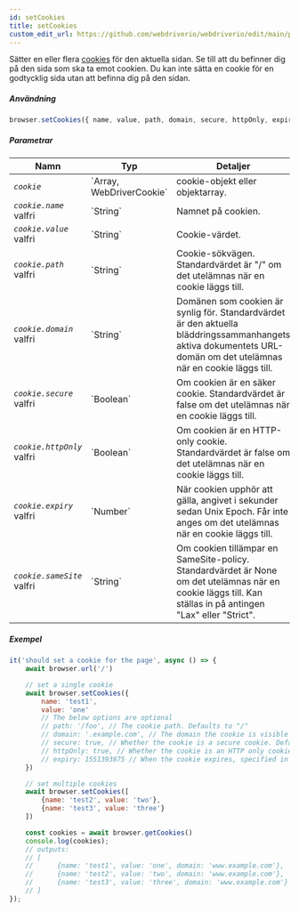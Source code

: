 ```yaml
---
id: setCookies
title: setCookies
custom_edit_url: https://github.com/webdriverio/webdriverio/edit/main/packages/webdriverio/src/commands/browser/setCookies.ts
---
```


Sätter en eller flera [cookies](https://w3c.github.io/webdriver/#cookies) för den aktuella sidan. Se till att du befinner dig
på den sida som ska ta emot cookien. Du kan inte sätta en cookie för en godtycklig sida utan
att befinna dig på den sidan.

##### Användning

```js
browser.setCookies({ name, value, path, domain, secure, httpOnly, expiry, sameSite })
```

##### Parametrar

<table>
  <thead>
    <tr>
      <th>Namn</th><th>Typ</th><th>Detaljer</th>
    </tr>
  </thead>
  <tbody>
    <tr>
      <td><code><var>cookie</var></code></td>
      <td>`Array<WebDriverCookie>, WebDriverCookie`</td>
      <td>cookie-objekt eller objektarray.</td>
    </tr>
    <tr>
      <td><code><var>cookie.name</var></code><br /><span className="label labelWarning">valfri</span></td>
      <td>`String`</td>
      <td>Namnet på cookien.</td>
    </tr>
    <tr>
      <td><code><var>cookie.value</var></code><br /><span className="label labelWarning">valfri</span></td>
      <td>`String`</td>
      <td>Cookie-värdet.</td>
    </tr>
    <tr>
      <td><code><var>cookie.path</var></code><br /><span className="label labelWarning">valfri</span></td>
      <td>`String`</td>
      <td>Cookie-sökvägen. Standardvärdet är "/" om det utelämnas när en cookie läggs till.</td>
    </tr>
    <tr>
      <td><code><var>cookie.domain</var></code><br /><span className="label labelWarning">valfri</span></td>
      <td>`String`</td>
      <td>Domänen som cookien är synlig för. Standardvärdet är den aktuella bläddringssammanhangets aktiva dokumentets URL-domän om det utelämnas när en cookie läggs till.</td>
    </tr>
    <tr>
      <td><code><var>cookie.secure</var></code><br /><span className="label labelWarning">valfri</span></td>
      <td>`Boolean`</td>
      <td>Om cookien är en säker cookie. Standardvärdet är false om det utelämnas när en cookie läggs till.</td>
    </tr>
    <tr>
      <td><code><var>cookie.httpOnly</var></code><br /><span className="label labelWarning">valfri</span></td>
      <td>`Boolean`</td>
      <td>Om cookien är en HTTP-only cookie. Standardvärdet är false om det utelämnas när en cookie läggs till.</td>
    </tr>
    <tr>
      <td><code><var>cookie.expiry</var></code><br /><span className="label labelWarning">valfri</span></td>
      <td>`Number`</td>
      <td>När cookien upphör att gälla, angivet i sekunder sedan Unix Epoch. Får inte anges om det utelämnas när en cookie läggs till.</td>
    </tr>
    <tr>
      <td><code><var>cookie.sameSite</var></code><br /><span className="label labelWarning">valfri</span></td>
      <td>`String`</td>
      <td>Om cookien tillämpar en SameSite-policy. Standardvärdet är None om det utelämnas när en cookie läggs till. Kan ställas in på antingen "Lax" eller "Strict".</td>
    </tr>
  </tbody>
</table>

##### Exempel

```js title="setCookies.js"
it('should set a cookie for the page', async () => {
    await browser.url('/')

    // set a single cookie
    await browser.setCookies({
        name: 'test1',
        value: 'one'
        // The below options are optional
        // path: '/foo', // The cookie path. Defaults to "/"
        // domain: '.example.com', // The domain the cookie is visible to. Defaults to the current browsing context's active document's URL domain
        // secure: true, // Whether the cookie is a secure cookie. Defaults to false
        // httpOnly: true, // Whether the cookie is an HTTP only cookie. Defaults to false
        // expiry: 1551393875 // When the cookie expires, specified in seconds since Unix Epoch
    })

    // set multiple cookies
    await browser.setCookies([
        {name: 'test2', value: 'two'},
        {name: 'test3', value: 'three'}
    ])

    const cookies = await browser.getCookies()
    console.log(cookies);
    // outputs:
    // [
    //      {name: 'test1', value: 'one', domain: 'www.example.com'},
    //      {name: 'test2', value: 'two', domain: 'www.example.com'},
    //      {name: 'test3', value: 'three', domain: 'www.example.com'}
    // ]
});
```